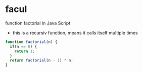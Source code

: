 # facul
function factorial in Java Script

- this is a recursiv function, means it calls itself multiple times

```Javascript
function factorial(n) {
  if(n == 0) {
    return 1;
  }
  return factorial(n - 1) * n;
}
```
